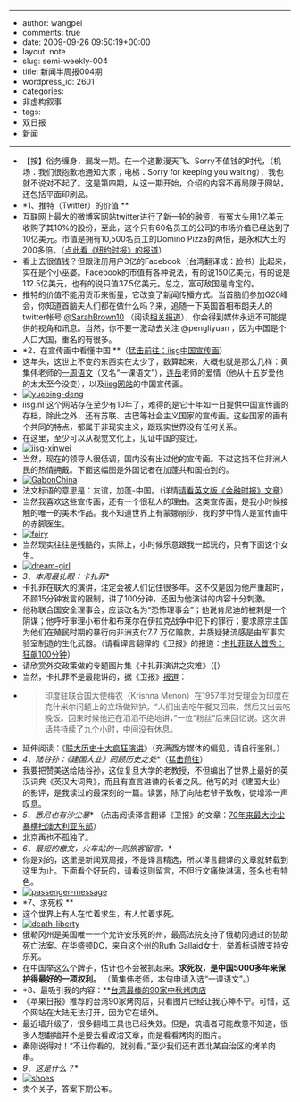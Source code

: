 - --
- author: wangpei
- comments: true
- date: 2009-09-26 09:50:19+00:00
- layout: note
- slug: semi-weekly-004
- title: 新闻半周报004期
- wordpress_id: 2601
- categories:
- 非虚构叙事
- tags:
- 双日报
- 新闻
- --
- 【按】俗务缠身，漏发一期。在一个道歉漫天飞、Sorry不值钱的时代，（机场：我们很抱歉地通知大家；电梯：Sorry for keeping you waiting），我也就不说对不起了。这是第四期，从这一期开始，介绍的内容不再局限于网站，还包括平面印刷品。
- *1、推特（Twitter）的价值 **
- 互联网上最大的微博客网站twitter进行了新一轮的融资，有冤大头用1亿美元收购了其10%的股份，至此，这个只有60名员工的公司的市场价值已经达到了10亿美元。市值是拥有10,500名员工的Domino Pizza的两倍，是永和大王的200多倍。（[点此看《纽约时报》的报道](http://www.nytimes.com/2009/09/25/technology/internet/25twitter.html?_r=1&hpw)）
- 看上去很值钱？但跟注册用户3亿的Facebook（台湾翻译成：脸书）比起来，实在是个小巫婆。Facebook的市值有各种说法，有的说150亿美元，有的说是112.5亿美元，也有的说只值37.5亿美元。总之，富可敌国是肯定的。
- 推特的价值不能用货币来衡量，它改变了新闻传播方式。当首脑们参加G20峰会，你知道首脑夫人们都在做什么吗？来，追随一下英国首相布朗夫人的twitter帐号 [@SarahBrown10](http://www.dabr.co.uk/user/SarahBrown10)  （阅读[相关报道](http://www.guardian.co.uk/politics/2009/sep/25/sarah-brown-twitter)），你会得到媒体永远不可能提供的视角和讯息。当然，你不要一激动去关注 @pengliyuan ，因为中国是个人口大国，重名的有很多。
- *2、在宣传画中看懂中国 **（[猛击前往：iisg中国宣传画](http://www.iisg.nl/landsberger/index.html)）
- 这年头，这世上不变的东西实在太少了，数算起来，大概也就是那么几样：黄集伟老师的[一周语文](http://blog.huangjiwei.com/?cat=6)（又名“一课语文”），[连岳](http://www.lianyue.net/blogs/lianyue/)老师的爱情（他从十五岁爱他的太太至今没变），以及[iisg网站](http://www.iisg.nl)的中国宣传画。
- [![yuebing-deng](http://farm3.static.flickr.com/2456/3954655637_3ac4173caf.jpg)](http://www.flickr.com/photos/lookoo/3954655637/)
- iisg.nl 这个网站存在至少有10年了，难得的是它十年如一日提供中国宣传画的存档，除此之外，还有苏联、古巴等社会主义国家的宣传画。这些国家的画有个共同的特点，都属于非现实主义，跟现实世界没有任何关系。
- 在这里，至少可以从视觉文化上，见证中国的变迁。
- [![iisg-xinwei](http://farm3.static.flickr.com/2455/3954655641_874bd24483_o.jpg)](http://www.flickr.com/photos/lookoo/3954655641/)
- 当然，现在的领导人很低调，国内没有出过他的宣传画。不过这挡不住非洲人民的热情拥戴。下面这幅图是外国记者在加蓬共和国拍到的。
- [![GabonChina](http://farm3.static.flickr.com/2645/3954464751_7f7fd47aa5_o.jpg)](http://www.flickr.com/photos/lookoo/3954464751/)
- 法文标语的意思是：友谊，加蓬-中国。（详情[请看英文版《金融时报》文章](http://www.foreignpolicy.com/articles/2009/09/25/chinas_new_colonialism)）
- 当然我喜欢这些宣传画，还有一个很私人的理由。这类宣传画，是我小时候接触的唯一的美术作品。我不知道世界上有蒙娜丽莎，我的梦中情人是宣传画中的赤脚医生。
- [![fairy](http://farm3.static.flickr.com/2585/3954655647_c08ed10fce_o.jpg)](http://www.flickr.com/photos/lookoo/3954655647/)
- 当然现实往往是残酷的，实际上，小时候乐意跟我一起玩的，只有下面这个女生。
- [![dream-girl](http://farm3.static.flickr.com/2425/3954655643_cfb45a363f_o.jpg)](http://www.flickr.com/photos/lookoo/3954655643/)
- *3、本周最扎眼：卡扎菲**
- 卡扎菲在联大的演讲，注定会被人们记住很多年。这不仅是因为他严重超时，不顾15分钟发言的限制，讲了100分钟，还因为他演讲的内容十分刺激。
- 他称联合国安全理事会，应该改名为“恐怖理事会”；他说肯尼迪的被刺是一个阴谋；他呼吁审理小布什和布莱尔在伊拉克战争中犯下的罪行；要求原宗主国为他们在殖民时期的暴行向非洲支付7.7 万亿赔款，并质疑猪流感是由军事实验室制造的生化武器。（请看译言翻译的《卫报》的报道：[卡扎菲联大首秀：狂飙100分钟](http://guardian.yeeyan.com/guardian/60677)）
- 请欣赏外交政策做的专题图片集《卡扎菲演讲之灾难》（[）
- 当然，卡扎菲不是最能讲的，据《卫报》[报道](http://guardian.yeeyan.com/guardian/60677)：
- <blockquote>印度驻联合国大使梅农（Krishna Menon）在1957年对安理会为印度在克什米尔问题上的立场做辩护。“人们出去吃午餐又回来，然后又出去吃晚饭。回来时候他还在滔滔不绝地讲，”一位“粉丝”后来回忆说。这次讲话共持续了九个小时，中间没有休息。</blockquote>
- 延伸阅读：《[联大历史十大疯狂演讲](http://www.foreignpolicy.com/articles/2009/09/24/the_top_10_craziest_things_ever_said_during_a_un_speech)》（充满西方媒体的偏见，请自行鉴别。）
- *4、陆谷孙：《建国大业》罔顾历史之处**（[猛击前往](http://view.news.qq.com/a/20090924/000006.htm)）
- 我要把赞美送给陆谷孙，这位复旦大学的老教授，不但编出了世界上最好的英汉词典《英汉大词典》，而且有直言进谏的长者之风。他写的对《建国大业》的影评，是我读过的最深刻的一篇。读罢，除了向陆老爷子致敬，徒增添一声叹息。
- *5、悉尼也有沙尘暴** （点击阅读译言翻译《卫报》的文章：[70年来最大沙尘暴横扫澳大利亚东部](http://guardian.yeeyan.com/guardian/60735)）
- 北京再也不孤独了。
- *6、最短的檄文，火车站的一则旅客留言。**
- 你是对的，这里是新闻双周报，不是译言精选，所以译言翻译的文章就转载到这里为止。下面看个好玩的，请看这则留言，不但行文痛快淋漓，签名也有特色。
- [![passenger-message](http://farm3.static.flickr.com/2505/3955466746_d6cb03a3b1_o.jpg)](http://www.flickr.com/photos/lookoo/3955466746/)
- *7、求死权 **
- 这个世界上有人在忙着求生，有人忙着求死。
- [![death-liberty](http://farm3.static.flickr.com/2452/3955466852_066886894e_o.jpg)](http://www.flickr.com/photos/lookoo/3955466852/)
- 俄勒冈州是美国唯一一个允许安乐死的州，最高法院支持了俄勒冈通过的协助死亡法案。在华盛顿DC，来自这个州的Ruth Gallaid女士，举着标语牌支持安乐死。
- 在中国举这么个牌子，估计也不会被抓起来。**求死权，是中国5000多年来保护得最好的一项权利。** （黄集伟老师，本句申请入选“一课语文”。）
- *8、最吸引我的内容：**[台湾最棒的90家中秋烤肉店](http://tw.nextmedia.com/subapple/article/art_id/31970796/IssueID/20090926/sec_id/1898)
- 《苹果日报》推荐的台湾90家烤肉店，只看图片已经让我心神不宁。可惜，这个网站在大陆无法打开，因为它在墙外。
- 最近墙升级了，很多翻墙工具也已经失效。但是，筑墙者可能故意不知道，很多人想翻墙并不是要去看政治文章，而是看看烤肉的图片。
- 秦刚说得对！“不让你看的，就别看。”至少我们还有西北某自治区的烤羊肉串。
- *9、这是什么？**
- [![shoes](http://farm4.static.flickr.com/3464/3955510474_cc8c9c7952_o.jpg)](http://www.flickr.com/photos/lookoo/3955510474/)
- 卖个关子，答案下期公布。
